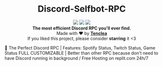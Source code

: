 <h1 align="center">Discord-Selfbot-RPC</h1>

<p align="center">
  <a href="https://github.com/slowwdev/Discord-Selfbot-RPC"><img src="https://img.shields.io/github/last-commit/slowwdev/Discord-Selfbot-RPC?style=flat" /></a>
  <a href="https://github.com/slowwdev/Discord-Selfbot-RPC/stargazers"><img src="https://img.shields.io/github/stars/slowwdev/Discord-Selfbot-RPC?style=flat" /></a>
  <a href="https://github.com/slowwdev/Discord-Selfbot-RPC"><img src="https://visitor-badge.laobi.icu/badge?page_id=slowwdev.Discord-Selfbot-RPC" /></a>
 
  <br>
  <b>The most efficient Discord RPC you'll ever find.</b><br>
  Made with ❤ by <b><a href="https://github.com/tenclea">Tenclea</a></b>
  <br>
  If you liked this project, please consider <b>starring</b> it <3
</p>

 🌹 The Perfect Discord RPC | Features: Spotify Status, Twitch Status, Game Status FULL CUSTOMIZABLE | Better than other RPC because don't need to have Discord running in background / Free Hosting on replit.com 24h/7
